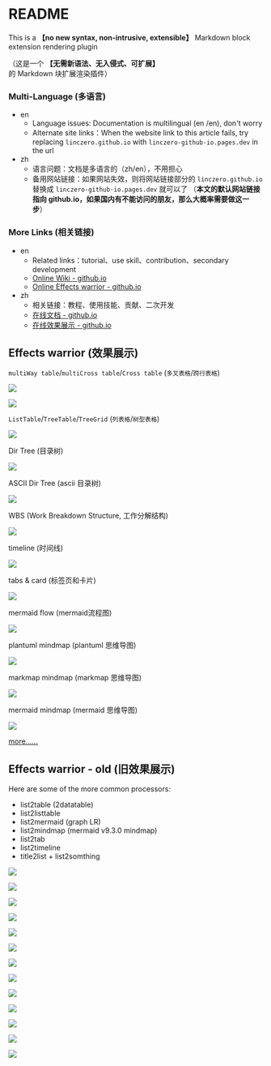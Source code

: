 # README

This is a **【no new syntax, non-intrusive, extensible】** Markdown block extension rendering plugin

（这是一个 **【无需新语法、无入侵式、可扩展】** 的 Markdown 块扩展渲染插件）

### Multi-Language (多语言)

- en
	- Language issues: Documentation is multilingual (en /en), don't worry
	- Alternate site links：When the website link to this article fails, try replacing `linczero.github.io` with `linczero-github-io.pages.dev` in the url
- zh
	- 语言问题：文档是多语言的（zh/en），不用担心
	- 备用网站链接：如果网站失效，则将网站链接部分的 `linczero.github.io` 替换成 `linczero-github-io.pages.dev` 就可以了
	  （**本文的默认网站链接指向 github.io，如果国内有不能访问的朋友，那么大概率需要做这一步**）

### More Links (相关链接)

- en
	- Related links：tutorial、use skill、contribution、secondary development
	- [Online Wiki - github.io](https://linczero.github.io/MdNote_Public/ProductDoc/AnyBlock/)
	- [Online Effects warrior - github.io](https://linczero.github.io/MdNote_Public/ProductDoc/AnyBlock/README.show.md)
- zh
	- 相关链接：教程、使用技能、贡献、二次开发
	- [在线文档 - github.io](https://linczero.github.io/MdNote_Public/ProductDoc/AnyBlock/)
	- [在线效果展示 - github.io](https://linczero.github.io/MdNote_Public/ProductDoc/AnyBlock/README.show.md)

## Effects warrior (效果展示)

`multiWay table`/`multiCross table`/`Cross table` (`多叉表格`/`跨行表格`)

![](./docs/zh/png/Pasted%20image%2020240808202548.png)

![](./docs/zh/png/Pasted%20image%2020240808203055.png)

`ListTable`/`TreeTable`/`TreeGrid` (`列表格`/`树型表格`)

![](./docs/zh/png/Pasted%20image%2020240808203143.png)

Dir Tree (目录树)

![](./docs/zh/png/Pasted%20image%2020240808203216.png)

ASCII Dir Tree (ascii 目录树) 

![](./docs/zh/png/Pasted%20image%2020240808203232.png)

  WBS (Work Breakdown Structure, 工作分解结构)

![](./docs/zh/png/Pasted%20image%2020240808203252.png)

timeline (时间线)

![](./docs/zh/png/Pasted%20image%2020240808203455.png)

tabs & card (标签页和卡片)

![](./docs/zh/png/tag%20and%20card.png)

mermaid flow (mermaid流程图)

![](./docs/zh/png/Pasted%20image%2020240808203517.png)

plantuml mindmap (plantuml 思维导图)

![](./docs/zh/png/Pasted%20image%2020240808203534.png)

markmap mindmap (markmap 思维导图)

![](./docs/zh/png/Pasted%20image%2020240808203605.png)

mermaid mindmap (mermaid 思维导图)

![](./docs/zh/png/Pasted%20image%2020240808203621.png)

[more……](https://linczero.github.io/MdNote_Public/%E4%BA%A7%E5%93%81%E6%96%87%E6%A1%A3/AnyBlock/)

## Effects warrior - old (旧效果展示)

Here are some of the more common processors:
- list2table  (2datatable)
- list2listtable
- list2mermaid  (graph LR)
- list2mindmap  (mermaid v9.3.0 mindmap)
- list2tab
- list2timeline
- title2list + list2somthing

![](./docs/zh/png/list2table.png)

![](./docs/zh/png/list2tableT.png)

![](./docs/zh/png/list2lt.gif)
 
![](./docs/zh/png/list2tab.gif)
 
![](./docs/zh/png/list2mermaid.png)

![](./docs/zh/png/list2mindmap.png)

![](./docs/zh/png/titleSelector.png)

![](./docs/zh/png/addTitle.png)

![](./docs/zh/png/scroll.gif)
 
![](./docs/zh/png/overfold.png)

![](./docs/zh/png/flod.gif)

![](./docs/zh/png/heimu.gif)

![](./docs/zh/png/userProcessor.png)
